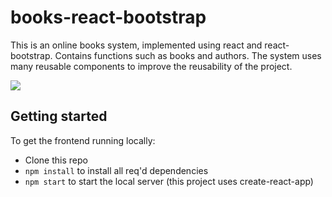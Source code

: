 # books-react-bootstrap

This is an online books system, implemented using react and react-bootstrap. Contains functions such as books and authors. The system uses many reusable components to improve the reusability of the project.

![](src/images/books.gif)

## Getting started

To get the frontend running locally:

- Clone this repo
- `npm install` to install all req'd dependencies
- `npm start` to start the local server (this project uses create-react-app)
